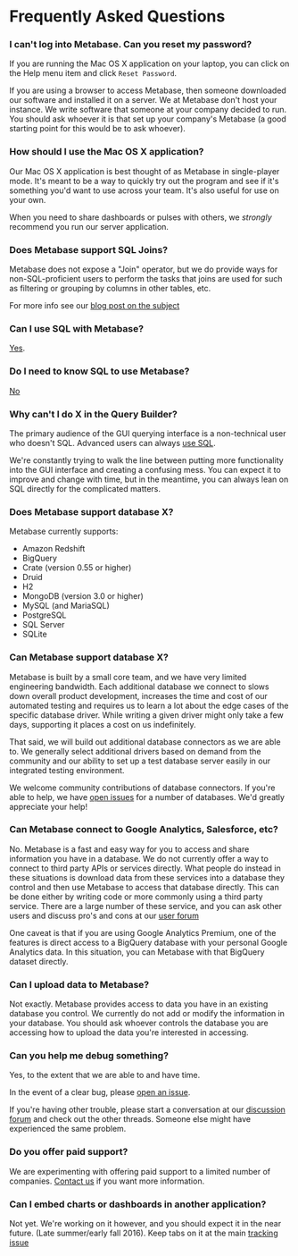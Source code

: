 # Frequently Asked Questions

### I can't log into Metabase. Can you reset my password?

If you are running the Mac OS X application on your laptop, you can click on the Help menu item and click `Reset Password`.

If you are using a browser to access Metabase, then someone downloaded our software and installed it on a server. We at Metabase don't host your instance. We write software that someone at your company decided to run.  You should ask whoever it is that set up your company's Metabase (a good starting point for this would be to ask whoever). 

### How should I use the Mac OS X application?

Our Mac OS X application is best thought of as Metabase in single-player mode. It's meant to be a way to quickly try out the program and see if it's something you'd want to use across your team. It's also useful for use on your own.

When you need to share dashboards or pulses with others, we *strongly* recommend you run our server application. 

### Does Metabase support SQL Joins?

Metabase does not expose a "Join" operator, but we do provide ways for non-SQL-proficient users to perform the tasks that joins are used for such as filtering or grouping by columns in other tables, etc.

For more info see our [blog post on the subject](http://www.metabase.com/blog/Joins)

### Can I use SQL with Metabase?

[Yes](http://www.metabase.com/docs/latest/users-guide/03-asking-questions.html#using-sql). 


### Do I need to know SQL to use Metabase?
[No](http://www.metabase.com/docs/latest/users-guide/03-asking-questions.html)


### Why can't I do X in the Query Builder?

The primary audience of the GUI querying interface is a non-technical user who doesn't SQL. Advanced users can always [use SQL](http://www.metabase.com/docs/latest/users-guide/03-asking-questions.html#using-sql).

We're constantly trying to walk the line between putting more functionality into the GUI interface and creating a confusing mess. You can expect it to improve and change with time, but in the meantime, you can always lean on SQL directly for the complicated matters.

### Does Metabase support database X?

Metabase currently supports:
* Amazon Redshift
* BigQuery
* Crate (version 0.55 or higher)
* Druid
* H2
* MongoDB (version 3.0 or higher)
* MySQL (and MariaSQL)
* PostgreSQL
* SQL Server
* SQLite 

### Can Metabase support database X?

Metabase is built by a small core team, and we have very limited engineering bandwidth. Each additional database we connect to slows down overall product development, increases the time and cost of our automated testing and requires us to learn a lot about the edge cases of the specific database driver. While writing a given driver might only take a few days, supporting it places a cost on us indefinitely.

That said, we will build out additional database connectors as we are able to. We generally select additional drivers based on demand from the community and our ability to set up a test database server easily in our integrated testing environment. 

We welcome community contributions of database connectors. If you're able to help, we have [open issues](https://github.com/metabase/metabase/labels/Database%20Support) for a number of databases. We'd greatly appreciate your help!

### Can Metabase connect to Google Analytics, Salesforce, etc?

No. Metabase is a fast and easy way for you to access and share information you have in a database. We do not currently offer a way to connect to third party APIs or services directly. What people do instead in these situations is download data from these services into a database they control and then use Metabase to access that database directly. This can be done either by writing code or more commonly using a third party service. There are a large number of these service, and you can ask other users and discuss pro's and cons at our [user forum](https://discourse.metabase.com)

One caveat is that if you are using Google Analytics Premium, one of the features is direct access to a BigQuery database with your personal Google Analytics data. In this situation, you can Metabase with that BigQuery dataset directly.

### Can I upload data to Metabase?

Not exactly. Metabase provides access to data you have in an existing database you control. We currently do not add or modify the information in your database. You should ask whoever controls the database you are accessing how to upload the data you're interested in accessing.

### Can you help me debug something?

Yes, to the extent that we are able to and have time. 

In the event of a clear bug, please [open an issue](https://github.com/metabase/metabase/issues/new).

If you're having other trouble, please start a conversation at our [discussion forum](http://discourse.metabase.com) and check out the other threads. Someone else might have experienced the same problem. 

### Do you offer paid support?

We are experimenting with offering paid support to a limited number of companies. [Contact us](http://www.metabase.com/services/) if you want more information. 

### Can I embed charts or dashboards in another application?

Not yet. We're working on it however, and you should expect it in the near future. (Late summer/early fall 2016). Keep tabs on it at the main [tracking issue](https://github.com/metabase/metabase/issues/1380)